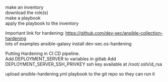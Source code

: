 make an inventory  
download the role(s)  
make a playbook  
apply the playbook to the inventory  


Important link for hardening: https://github.com/dev-sec/ansible-collection-hardening  
lots of examples
ansible-galaxy install dev-sec.os-hardening

Putting Hardening in CI CD pipeline.  
Add DEPLOYMENT_SERVER to variables in gitlab 
Add DEPLOYMENT_SERVER_SSH_PRIVKEY 
ssh key available at /root/.ssh/id_rsa 

upload ansible-hardening.yml playbook to the git repo so they can run it
